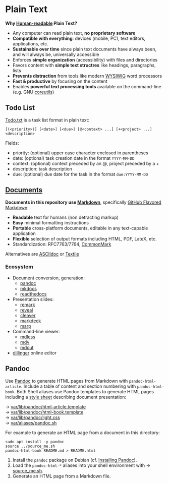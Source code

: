 

# Plain Text

**Why [Human-readable][hr] Plain Text?**

* Any computer can read plain text, **no proprietary software**
* **Compatible with everything**: devices (mobile, PC), text editors, applications, etc.
* **Sustainable over time**  since plain text documents have always been, and will always be, universally accessible
* Enforces **simple organization** (accessibility) with files and directories
* Favors content with **simple text structres** like headings, paragraphs, lists
* **Prevents distraction** from tools like modern [WYSIWIG][wy] word processors
* **Fast & productive** by focusing on the content
* Enables **powerful text processing tools** available on the command-line (e.g. GNU [coreutils][cu])

[hr]: https://en.m.wikipedia.org/wiki/Human-readable_medium
[wy]: https://en.wikipedia.org/wiki/WYSIWYG
[cu]: https://www.gnu.org/software/coreutils/manual/coreutils.html

## Todo List

[Todo.txt][tx] is a task list format in plain text:

    [(<priority>)] [<date>] [<due>] [@<context> ...] [+<project> ...] <description>  

Fields:

- priority: (optional) upper case character enclosed in parentheses
- date: (optional) task creation date in the format `YYYY-MM-DD`
- context: (optional) context preceded by an @, project preceded by a + 
- description: task description
- due: (optional) due date for the task in the format `due:YYYY-MM-DD`

[tx]: http://todotxt.org/ 

## [Documents][dc]

**Documents in this repository use [Markdown][md]**, specifically [GitHub Flavored Markdown][gm]:

* **Readable** text for humans (non detracting markup)
* **Easy** minimal formatting instructions
* **Portable** cross-platform documents, editable in any text-capable application
* **Flexible** selection of output formats including HTML, PDF, LateX, etc.
* Standardization: RFC7763/7764, [CommonMark][cm]

Alternatives are [ASCIIdoc][ad] or [Textile][tl]

[ad]: https://en.m.wikipedia.org/wiki/AsciiDoc
[cm]: https://commonmark.org/
[dc]: https://en.m.wikipedia.org/wiki/Document
[gm]: https://help.github.com/categories/writing-on-github/
[md]: https://en.m.wikipedia.org/wiki/Markdown
[tl]: https://en.m.wikipedia.org/wiki/Textile_(markup_language)

### Ecosystem

* Document conversion, generation:
  - [pandoc](https://github.com/jgm/pandoc)
  - [mkdocs](https://github.com/mkdocs/mkdocs/)
  - [readthedocs](https://github.com/rtfd/readthedocs.org)
* Presentation slides:
  - [remark](https://github.com/gnab/remark)
  - [reveal](https://github.com/hakimel/reveal.js)
  - [cleaver](https://github.com/jdan/cleaver)
  - [markdeck](https://github.com/arnehilmann/markdeck)
  - [marp](https://github.com/yhatt/marp/)
* Command-line viewer:
  - [mdless](https://github.com/ttscoff/mdless)
  - [mdv](https://github.com/axiros/terminal_markdown_viewer)
  - [mdcut](https://github.com/lunaryorn/mdcat)
* [dillinger](https://github.com/joemccann/dillinger) online editor

## Pandoc

Use [Pandoc][3] to generate HTML pages from Markdown with `pandoc-html-article`. Include a table of content and section numbering with `pandoc-html-book`. Both Shell aliases use Pandoc templates to generate HTML pages including a [style sheet][5] describing document presentation: 

→ [var/lib/pandoc/html-article.template](../var/lib/pandoc/html-article.template)  
→ [var/lib/pandoc/html-book.template](../var/lib/pandoc/html-book.template)  
→ [var/lib/pandoc/light.css](../var/lib/pandoc/light.css)  
→ [var/aliases/pandoc.sh](../var/aliases/pandoc.sh)

For example to generate an HTML page from a document in this directory:


    sudo apt install -y pandoc
    source ../source_me.sh
    pandoc-html-book README.md > README.html

1. Install the `pandoc` package on Debian (cf. [Installing Pandoc][4]).
2. Load the `pandoc-html-*` aliases into your shell environment with → [source_me.sh][10].
3. Generate an HTML page from a Markdown file.

[3]: https://de.wikipedia.org/wiki/Pandoc 
[4]: http://pandoc.org/installing.html
[5]: https://en.wikipedia.org/wiki/Cascading_Style_Sheets
[10]: ../source_me.sh
